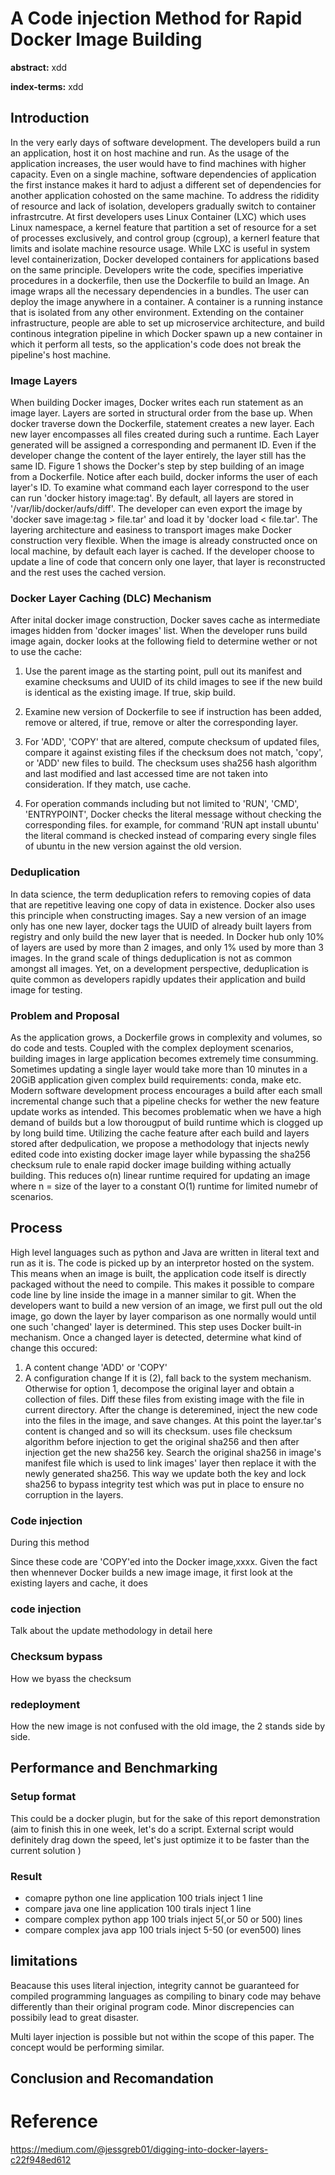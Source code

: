 # A Code injection Method for Rapid Docker Image Building

**abstract:** xdd

**index-terms:** xdd

## Introduction

In the very early days of software development. The developers build a run an application, host it on host machine and run. As the usage of the application increases, the user would have to find machines with higher capacity. Even on a single machine, software dependencies of application the first instance makes it hard to adjust a different set of dependencies for another application cohosted on the same machine. To address the rididity of resource and lack of isolation, developers gradually switch to container infrastrcutre. At first developers uses Linux Container (LXC) which uses Linux namespace, a kernel feature that partition a set of resource for a set of processes exclusively, and control group (cgroup), a kernerl feature that limits and isolate machine resource usage. While LXC is useful in system level containerization, Docker developed containers for applications based on the same principle. Developers write the code, specifies imperiative procedures in a dockerfile, then use the Dockerfile to build an Image. An image wraps all the necessary dependencies in a bundles. The user can deploy the image anywhere in a container. A container is a running instance that is isolated from any other environment. Extending on the container infrastructure, people are able to set up microservice architecture, and build continous integration pipeline in which Docker spawn up a new container in which it perform all tests, so the application's code does not break the pipeline's host machine.

### Image Layers

When building Docker images, Docker writes each run statement as an image layer. Layers are sorted in structural order from the base up. When docker traverse down the Dockerfile, statement creates a new layer. Each new layer encompasses all files created during such a runtime. Each Layer generated will be assigned a corresponding and permanent ID. Even if the developer change the content of the layer entirely, the layer still has the same ID. Figure 1 shows the Docker's step by step building of an image from a Dockerfile. Notice after each build, docker informs the user of each layer's ID. To examine what command each layer correspond to the user can run 'docker history image:tag'. By default, all layers are stored in '/var/lib/docker/aufs/diff'. The developer can even export the image by 'docker save image:tag > file.tar' and load it by 'docker load < file.tar'. The layering architecture and easiness to transport images make Docker construction very flexible. When the image is already constructed once on local machine, by default each layer is cached. If the developer choose to update a line of code that concern only one layer, that layer is reconstructed and the rest uses the cached version.

### Docker Layer Caching (DLC) Mechanism

After inital docker image construction, Docker saves cache as intermediate images hidden from 'docker images' list. When the developer runs build image again, docker looks at the following field to determine wether or not to use the cache:

1. Use the parent image as the starting point, pull out its manifest and examine checksums and UUID of its child images to see if the new build is identical as the existing image. If true, skip build.

2. Examine new version of Dockerfile to see if instruction has been added, remove or altered, if true, remove or alter the corresponding layer.

3. For 'ADD', 'COPY' that are altered, compute checksum of updated files, compare it against existing files if the checksum does not match, 'copy', or 'ADD' new files to build. The checksum uses sha256 hash algorithm and last modified and last accessed time are not taken into consideration. If they match, use cache.

4. For operation commands including but not limited to 'RUN', 'CMD', 'ENTRYPOINT', Docker checks the literal message without checking the corresponding files. for example, for command 'RUN apt install ubuntu' the literal command is checked instead of comparing every single files of ubuntu in the new version against the old version.

### Deduplication

In data science, the term deduplication refers to removing copies of data that are repetitive leaving one copy of data in existence. Docker also uses this principle when constructing images. Say a new version of an image only has one new layer, docker tags the UUID of already built layers from registry and only build the new layer that is needed. In Docker hub only 10% of layers are used by more than 2 images, and only 1% used by more than 3 images. In the grand scale of things deduplication is not as common amongst all images. Yet, on a development perspective, deduplication is quite common as developers rapidly updates their application and build image for testing.

### Problem and Proposal

As the application grows, a Dockerfile grows in complexity and volumes, so do code and tests. Coupled with the complex deployment scenarios, building images in large application becomes extremely time consumming. Sometimes updating a single layer would take more than 10 minutes in a 20GiB application given complex build requirements: conda, make etc. Modern software development process encourages a build after each small incremental change such that a pipeline checks for wether the new feature update works as intended. This becomes problematic when we have a high demand of builds but a low thorougput of build runtime which is  clogged up by long build time. Utilizing the cache feature after each build and layers stored after dedpulication, we propose a methodology that injects newly edited code into existing docker image layer while bypassing the sha256 checksum rule to enale rapid docker image building withing actually building. This reduces o(n) linear runtime required for updating an image where n = size of the layer to a constant O(1) runtime for limited numebr of scenarios.

## Process
High level languages such as python and Java are written in literal text and run as it is. The code is picked up by an interpretor hosted on the system. This means when an image is built, the application code itself is directly packaged without the need to compile. This makes it possible to compare code line by line inside the image in a manner similar to git. When the developers want to build a new version of an image, we first pull out the old image, go down the layer by layer comparison as one normally would until one such 'changed' layer is determined. This step uses Docker built-in mechanism. Once a changed layer is detected, determine what kind of change this occured: 
1. A content change 'ADD' or 'COPY'
2. A configuration change
If it is (2), fall back to the system mechanism. Otherwise for option 1, decompose the original layer and obtain a collection of files. Diff these files from existing image with the file in current directory. After the change is deteremined, inject the new code into the files in the image, and save changes. At this point the layer.tar's content is changed and so will its checksum. uses file checksum algorithm before injection to get the original sha256 and then after injection get the new sha256 key. Search the original sha256 in image's manifest file which is used to link images' layer then replace it with the newly generated sha256. This way we update both the key and lock sha256 to bypass integrity test which was put in place to ensure no corruption in the layers. 

### Code injection
During this method

Since these code are 'COPY'ed into the Docker image,xxxx. Given the fact then whennever Docker builds a new image image, it first look at the existing layers and cache, it does 
### code injection

Talk about the update methodology in detail here

### Checksum bypass

How we byass the checksum

### redeployment

How the new image is not confused with the old image, the 2 stands side by side.

## Performance and Benchmarking

### Setup format

This could be a docker plugin, but for the sake of this report demonstration (aim to finish this in one week, let's do a script. External script would definitely drag down the speed, let's just optimize it to be faster than the current solution )

### Result

- comapre python one line application 100 trials inject 1 line
- compare java one line application 100 tirals inject 1 line
- compare complex python app 100 trials inject 5(,or 50 or 500) lines
- compare complex java app 100 trials inject 5-50 (or even500) lines

## limitations

Beacause this uses literal injection, integrity cannot be guaranteed for compiled programming languages as compiling to binary code may behave differently than their original program code. Minor discrepencies can possibily lead to great disaster.

Multi layer injection is possible but not within the scope of this paper. The concept would be performing similar.

## Conclusion and Recomandation


# Reference
https://medium.com/@jessgreb01/digging-into-docker-layers-c22f948ed612

